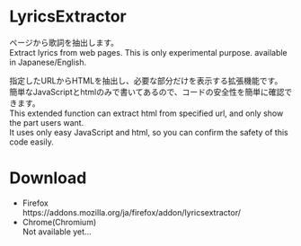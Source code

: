 # LyricsExtractor
ページから歌詞を抽出します。 <br>
Extract lyrics from web pages. This is only experimental purpose. available in Japanese/English.<br>

指定したURLからHTMLを抽出し、必要な部分だけを表示する拡張機能です。<br>
簡単なJavaScriptとhtmlのみで書いてあるので、コードの安全性を簡単に確認できます。<br>
This extended function can extract html from specified url, and only show the part users want.<br>
It uses only easy JavaScript and html, so you can confirm the safety of this code easily.<br>

# Download
<ul>
  <li>
  Firefox<br>    
    https://addons.mozilla.org/ja/firefox/addon/lyricsextractor/<br>
  </li>
  <li>
    Chrome(Chromium)<br>
    Not available yet...
  </li>
</ul>
